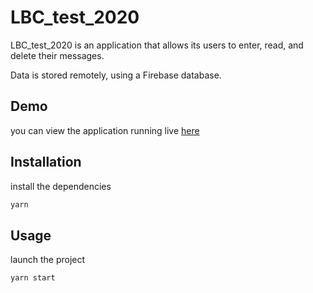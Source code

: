 # LBC_test_2020

LBC_test_2020 is an application that allows its users to enter, read, and delete their messages.

Data is stored remotely, using a Firebase database.

## Demo

you can view the application running live [here](http://www.oghel.com/LBC)

## Installation

install the dependencies

```bash
yarn
```

## Usage

launch the project

```bash
yarn start
```
